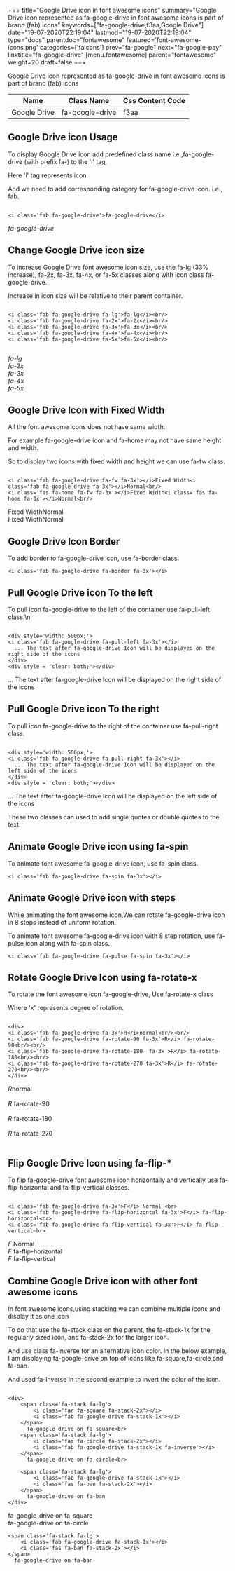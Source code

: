 +++
title="Google Drive icon in font awesome icons"
summary="Google Drive icon represented as fa-google-drive in font awesome icons is part of brand (fab) icons"
keywords=["fa-google-drive,f3aa,Google Drive"]
date="19-07-2020T22:19:04"
lastmod="19-07-2020T22:19:04"
type="docs"
parentdoc="fontawesome"
featured='font-awesome-icons.png'
categories=['faicons']
prev="fa-google"
next="fa-google-pay"
linktitle="fa-google-drive"
[menu.fontawesome]
parent="fontawesome"
weight=20
draft=false
+++


Google Drive icon represented as fa-google-drive in font awesome icons is part of brand (fab) icons

<div class='table-responsive'><table class='table'><thead><tr><th>Name</th><th>Class Name</th><th>Css Content Code</th></tr></thead><tbody><tr><td>Google Drive</td><td>fa-google-drive</td><td>f3aa</td></tr></tbody></table></div>



## Google Drive icon Usage

To display Google Drive icon add predefined class name i.e.,fa-google-drive (with prefix fa-) to the 'i' tag.

Here 'i' tag represents icon.

And we need to add corresponding category for fa-google-drive icon. i.e., fab.


```

<i class='fab fa-google-drive'>fa-google-drive</i>
```

<i class='fab fa-google-drive'>fa-google-drive</i>




## Change Google Drive icon size
To increase Google Drive font awesome icon size, use the fa-lg (33% increase), fa-2x, fa-3x, fa-4x, or fa-5x classes along with icon class fa-google-drive.

Increase in icon size will be relative to their parent container. 

```

<i class='fab fa-google-drive fa-lg'>fa-lg</i><br/>
<i class='fab fa-google-drive fa-2x'>fa-2x</i><br/>
<i class='fab fa-google-drive fa-3x'>fa-3x</i><br/>
<i class='fab fa-google-drive fa-4x'>fa-4x</i><br/>
<i class='fab fa-google-drive fa-5x'>fa-5x</i><br/>
            
```

<i class='fab fa-google-drive fa-lg'>fa-lg</i><br/>
<i class='fab fa-google-drive fa-2x'>fa-2x</i><br/>
<i class='fab fa-google-drive fa-3x'>fa-3x</i><br/>
<i class='fab fa-google-drive fa-4x'>fa-4x</i><br/>
<i class='fab fa-google-drive fa-5x'>fa-5x</i><br/>
            



## Google Drive Icon with Fixed Width 

All the font awesome icons does not have same width.

For example fa-google-drive icon and fa-home may not have same height and width.

So to display two icons with fixed width and height we can use fa-fw class.


```

<i class='fab fa-google-drive fa-fw fa-3x'></i>Fixed Width<i class='fab fa-google-drive fa-3x'></i>Normal<br/>
<i class='fas fa-home fa-fw fa-3x'></i>Fixed Width<i class='fas fa-home fa-3x'></i>Normal<br/>
```

<i class='fab fa-google-drive fa-fw fa-3x'></i>Fixed Width<i class='fab fa-google-drive fa-3x'></i>Normal<br/>
<i class='fas fa-home fa-fw fa-3x'></i>Fixed Width<i class='fas fa-home fa-3x'></i>Normal<br/>



## Google Drive Icon Border 

To add border to fa-google-drive icon, use fa-border class.


```
<i class='fab fa-google-drive fa-border fa-3x'></i>

```
<i class='fab fa-google-drive fa-border fa-3x'></i>





## Pull Google Drive icon To the left

To pull icon fa-google-drive to the left of the container use fa-pull-left class.\n

```

<div style='width: 500px;'>
<i class='fab fa-google-drive fa-pull-left fa-3x'></i>
  ... The text after fa-google-drive Icon will be displayed on the right side of the icons
</div>
<div style = 'clear: both;'></div>
```

<div style='width: 500px;'>
<i class='fab fa-google-drive fa-pull-left fa-3x'></i>
  ... The text after fa-google-drive Icon will be displayed on the right side of the icons
</div>
<div style = 'clear: both;'></div>




## Pull Google Drive icon To the right
To pull icon fa-google-drive to the right of the container use fa-pull-right class.

```

<div style='width: 500px;'>
<i class='fab fa-google-drive fa-pull-right fa-3x'></i>
  ... The text after fa-google-drive Icon will be displayed on the left side of the icons
</div>
<div style = 'clear: both;'></div>
```

<div style='width: 500px;'>
<i class='fab fa-google-drive fa-pull-right fa-3x'></i>
  ... The text after fa-google-drive Icon will be displayed on the left side of the icons
</div>
<div style = 'clear: both;'></div>

These two classes can used to add single quotes or double quotes to the text.


## Animate Google Drive icon using fa-spin
To animate font awesome fa-google-drive icon, use fa-spin class.

```
<i class='fab fa-google-drive fa-spin fa-3x'></i>
```
<i class='fab fa-google-drive fa-spin fa-3x'></i>




## Animate Google Drive icon with steps
While animating the font awesome icon,We can rotate fa-google-drive icon in 8 steps instead of uniform rotation.

To animate font awesome fa-google-drive icon with 8 step rotation, use fa-pulse icon along with fa-spin class.


```
<i class='fab fa-google-drive fa-pulse fa-spin fa-3x'></i>

```
<i class='fab fa-google-drive fa-pulse fa-spin fa-3x'></i>





## Rotate Google Drive Icon using fa-rotate-x
To rotate the font awesome icon fa-google-drive, Use fa-rotate-x class

Where 'x' represents degree of rotation.


```

<div>
<i class='fab fa-google-drive fa-3x'>R</i>normal<br/><br/>
<i class='fab fa-google-drive fa-rotate-90 fa-3x'>R</i> fa-rotate-90<br/><br/> 
<i class='fab fa-google-drive fa-rotate-180  fa-3x'>R</i> fa-rotate-180<br/><br/> 
<i class='fab fa-google-drive fa-rotate-270 fa-3x'>R</i> fa-rotate-270<br/><br/>
</div>
```

<div>
<i class='fab fa-google-drive fa-3x'>R</i>normal<br/><br/>
<i class='fab fa-google-drive fa-rotate-90 fa-3x'>R</i> fa-rotate-90<br/><br/> 
<i class='fab fa-google-drive fa-rotate-180  fa-3x'>R</i> fa-rotate-180<br/><br/> 
<i class='fab fa-google-drive fa-rotate-270 fa-3x'>R</i> fa-rotate-270<br/><br/>
</div>




## Flip Google Drive Icon using fa-flip-*
To flip fa-google-drive font awesome icon horizontally and vertically use fa-flip-horizontal and fa-flip-vertical classes. 

```

<i class='fab fa-google-drive fa-3x'>F</i> Normal <br>
<i class='fab fa-google-drive fa-flip-horizontal fa-3x'>F</i> fa-flip-horizontal<br>
<i class='fab fa-google-drive fa-flip-vertical fa-3x'>F</i> fa-flip-vertical<br>
```

<i class='fab fa-google-drive fa-3x'>F</i> Normal <br>
<i class='fab fa-google-drive fa-flip-horizontal fa-3x'>F</i> fa-flip-horizontal<br>
<i class='fab fa-google-drive fa-flip-vertical fa-3x'>F</i> fa-flip-vertical<br>




## Combine Google Drive icon with other font awesome icons
In font awesome icons,using stacking we can combine multiple icons and display it as one icon 

To do that use the fa-stack class on the parent, the fa-stack-1x for the regularly sized icon, and fa-stack-2x for the larger icon.

And use class fa-inverse for an alternative icon color. 
In the below example, I am displaying fa-google-drive on top of icons like fa-square,fa-circle and fa-ban.

And used fa-inverse in the second example to invert the color of the icon.

```

<div>
    <span class='fa-stack fa-lg'>
        <i class='far fa-square fa-stack-2x'></i>
        <i class='fab fa-google-drive fa-stack-1x'></i>
    </span>
      fa-google-drive on fa-square<br>
    <span class='fa-stack fa-lg'>
        <i class='fas fa-circle fa-stack-2x'></i>
        <i class='fab fa-google-drive fa-stack-1x fa-inverse'></i>
    </span>
      fa-google-drive on fa-circle<br>

    <span class='fa-stack fa-lg'>
        <i class='fab fa-google-drive fa-stack-1x'></i>
        <i class='fas fa-ban fa-stack-2x'></i>
    </span>
      fa-google-drive on fa-ban
</div>
```

<div>
    <span class='fa-stack fa-lg'>
        <i class='far fa-square fa-stack-2x'></i>
        <i class='fab fa-google-drive fa-stack-1x'></i>
    </span>
      fa-google-drive on fa-square<br>
    <span class='fa-stack fa-lg'>
        <i class='fas fa-circle fa-stack-2x'></i>
        <i class='fab fa-google-drive fa-stack-1x fa-inverse'></i>
    </span>
      fa-google-drive on fa-circle<br>

    <span class='fa-stack fa-lg'>
        <i class='fab fa-google-drive fa-stack-1x'></i>
        <i class='fas fa-ban fa-stack-2x'></i>
    </span>
      fa-google-drive on fa-ban
</div>






